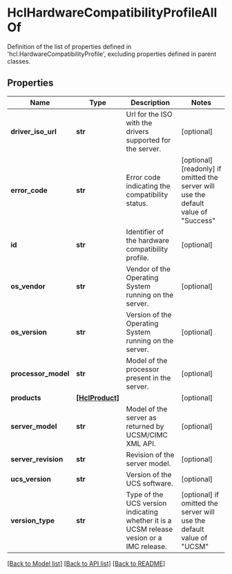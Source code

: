 # HclHardwareCompatibilityProfileAllOf

Definition of the list of properties defined in 'hcl.HardwareCompatibilityProfile', excluding properties defined in parent classes.
## Properties
Name | Type | Description | Notes
------------ | ------------- | ------------- | -------------
**driver_iso_url** | **str** | Url for the ISO with the drivers supported for the server. | [optional] 
**error_code** | **str** | Error code indicating the compatibility status. | [optional] [readonly]  if omitted the server will use the default value of "Success"
**id** | **str** | Identifier of the hardware compatibility profile. | [optional] 
**os_vendor** | **str** | Vendor of the Operating System running on the server. | [optional] 
**os_version** | **str** | Version of the Operating System running on the server. | [optional] 
**processor_model** | **str** | Model of the processor present in the server. | [optional] 
**products** | [**[HclProduct]**](HclProduct.md) |  | [optional] 
**server_model** | **str** | Model of the server as returned by UCSM/CIMC XML API. | [optional] 
**server_revision** | **str** | Revision of the server model. | [optional] 
**ucs_version** | **str** | Version of the UCS software. | [optional] 
**version_type** | **str** | Type of the UCS version indicating whether it is a UCSM release vesion or a IMC release. | [optional]  if omitted the server will use the default value of "UCSM"

[[Back to Model list]](../README.md#documentation-for-models) [[Back to API list]](../README.md#documentation-for-api-endpoints) [[Back to README]](../README.md)


